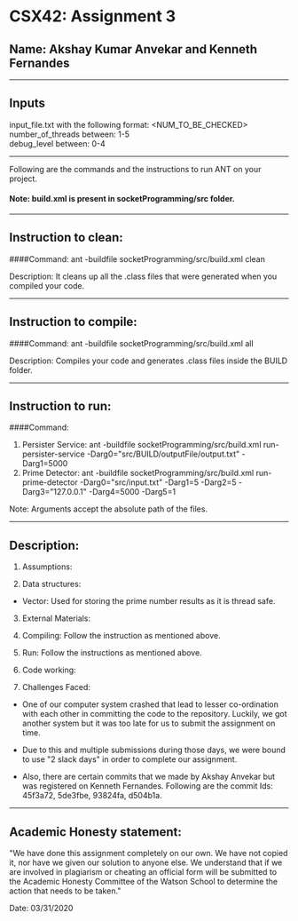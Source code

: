 # CSX42: Assignment 3
## Name: Akshay Kumar Anvekar and Kenneth Fernandes


-----------------------------------------------------------------------
## Inputs
input_file.txt with the following format: <NUM_TO_BE_CHECKED><br/>
number_of_threads between: 1-5<br/>
debug_level between: 0-4

-----------------------------------------------------------------------
Following are the commands and the instructions to run ANT on your project.
#### Note: build.xml is present in socketProgramming/src folder.

-----------------------------------------------------------------------
## Instruction to clean:

####Command: ant -buildfile socketProgramming/src/build.xml clean

Description: It cleans up all the .class files that were generated when you
compiled your code.

-----------------------------------------------------------------------
## Instruction to compile:

####Command: ant -buildfile socketProgramming/src/build.xml all

Description: Compiles your code and generates .class files inside the BUILD folder.

-----------------------------------------------------------------------
## Instruction to run:

####Command: 
1. Persister Service:
ant -buildfile socketProgramming/src/build.xml run-persister-service -Darg0="src/BUILD/outputFile/output.txt" -Darg1=5000
2. Prime Detector: 
ant -buildfile socketProgramming/src/build.xml run-prime-detector -Darg0="src/input.txt" -Darg1=5 -Darg2=5 -Darg3="127.0.0.1" -Darg4=5000 -Darg5=1 

Note: Arguments accept the absolute path of the files.

-----------------------------------------------------------------------
## Description:

1. Assumptions:

2. Data structures:
- Vector: Used for storing the prime number results as it is thread safe.

3. External Materials:

4. Compiling:
Follow the instruction as mentioned above.

5. Run:
Follow the instructions as mentioned above.

6. Code working:

7. Challenges Faced:
- One of our computer system crashed that lead to lesser co-ordination with each other in committing the code to the repository. Luckily, we got another system but it was too late for us to submit the assignment on time.

- Due to this and multiple submissions during those days, we were bound to use "2 slack days" in order to complete our assignment.

- Also, there are certain commits that we made by Akshay Anvekar but was registered on Kenneth Fernandes. Following are the commit Ids: 45f3a72, 5de3fbe, 93824fa, d504b1a.

-----------------------------------------------------------------------
## Academic Honesty statement:
"We have done this assignment completely on our own. We have not copied it, nor have we given our solution to anyone else. We understand that if we are involved in plagiarism or cheating an official form will be submitted to the Academic Honesty Committee of the Watson School to determine the action that needs to be taken."

Date: 03/31/2020